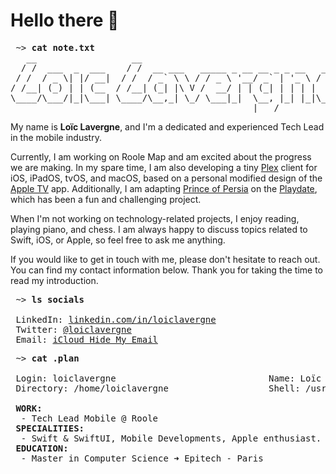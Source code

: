 # Hello there 👋

<pre>
 ~> <strong>cat note.txt</strong>
   __                  __                                      
  / /  ___  _  ___    / /  __ ___   _____ _ __ __ _ _ __   ___ 
 / /  / _ \| |/ __|  / /  / _` \ \ / / _ \ '__/ _` | '_ \ / _ \
/ /__| (_) | | (__  / /__| (_| |\ V /  __/ | | (_| | | | |  __/
\____/\___/|_|\___| \____/\__,_| \_/ \___|_|  \__, |_| |_|\___|
                                              |___/            
</pre>

My name is **Loïc Lavergne**, and I'm a dedicated and experienced Tech Lead in the mobile industry.
 
Currently, I am working on Roole Map and am excited about the progress we are making. In my spare time, I am also developing a tiny [Plex](https://plex.tv) client for iOS, iPadOS, tvOS, and macOS, based on a personal modified design of the [Apple TV](https://www.apple.com/apple-tv-app/) app. Additionally, I am adapting [Prince of Persia](https://github.com/jmechner/Prince-of-Persia-Apple-II) on the [Playdate](https://play.date), which has been a fun and challenging project.

When I'm not working on technology-related projects, I enjoy reading, playing piano, and chess. I am always happy to discuss topics related to Swift, iOS, or Apple, so feel free to ask me anything.

If you would like to get in touch with me, please don't hesitate to reach out. You can find my contact information below. Thank you for taking the time to read my introduction.
 
<pre>
 ~> <strong>ls socials</strong>

 LinkedIn: <a href="https://linkedin.com/in/loiclavergne">linkedin.com/in/loiclavergne</a>
 Twitter: <a href="https://twitter.com/loiclavergne">@loiclavergne</a>
 Email: <a href="mailto:twofold.wallow02@icloud.com">iCloud Hide My Email</a>
</pre>

<pre>
 ~> <strong>cat .plan</strong>
 
 Login: loiclavergne                             Name: Loïc Lavergne
 Directory: /home/loiclavergne                   Shell: /usr/bin/bash

 <strong>WORK:</strong>
  - Tech Lead Mobile @ Roole
 <strong>SPECIALITIES:</strong>
  - Swift & SwiftUI, Mobile Developments, Apple enthusiast.
 <strong>EDUCATION:</strong>
  - Master in Computer Science ➜ Epitech - Paris
</pre>
